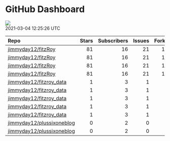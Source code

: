 GitHub Dashboard
================

![](https://github.com/jimmyday12/status/workflows/Render%20Status/badge.svg)  
2021-03-04 12:25:26 UTC

| Repo                                                                      | Stars | Subscribers | Issues | Forks | Status                                                                                                                                                                               | Commit                                                                                                                                                                              |
| :------------------------------------------------------------------------ | ----: | ----------: | -----: | ----: | :----------------------------------------------------------------------------------------------------------------------------------------------------------------------------------- | :---------------------------------------------------------------------------------------------------------------------------------------------------------------------------------- |
| [jimmyday12/fitzRoy](https://github.com/jimmyday12/fitzRoy)               |    81 |          16 |     21 |    15 | [![](https://github.com/jimmyday12/fitzRoy/workflows/R-CMD-check/badge.svg)](https://github.com/jimmyday12/fitzRoy/actions/runs/614262178)                                           | <a href="https://github.com/jimmyday12/fitzRoy/commit/ff91f669d5d49bf5a4946d35d266f55fdd933868" title="fixing references to master">ff91f6</a>                                      |
| [jimmyday12/fitzRoy](https://github.com/jimmyday12/fitzRoy)               |    81 |          16 |     21 |    15 | [![](https://github.com/jimmyday12/fitzRoy/workflows/Pkgdown/badge.svg)](https://github.com/jimmyday12/fitzRoy/actions/runs/551167430)                                               | <a href="https://github.com/jimmyday12/fitzRoy/commit/ee7ffc66f1693144d3a796a0c97c3292069fd4bc" title="fixing modify url call">ee7ffc</a>                                           |
| [jimmyday12/fitzRoy](https://github.com/jimmyday12/fitzRoy)               |    81 |          16 |     21 |    15 | [![](https://github.com/jimmyday12/fitzRoy/workflows/Commands/badge.svg)](https://github.com/jimmyday12/fitzRoy/actions/runs/619796385)                                              | <a href="https://github.com/jimmyday12/fitzRoy/commit/ff91f669d5d49bf5a4946d35d266f55fdd933868" title="fixing references to master">ff91f6</a>                                      |
| [jimmyday12/fitzRoy](https://github.com/jimmyday12/fitzRoy)               |    81 |          16 |     21 |    15 | [![](https://github.com/jimmyday12/fitzRoy/workflows/Render%20README/badge.svg)](https://github.com/jimmyday12/fitzRoy/actions/runs/515054853)                                       | <a href="https://github.com/jimmyday12/fitzRoy/commit/518082bef291c3773c62017d75d9a70f0e1bdf0a" title="redocumenting">518082</a>                                                    |
| [jimmyday12/fitzroy\_data](https://github.com/jimmyday12/fitzroy_data)    |     1 |           3 |      1 |     0 | [![](https://github.com/jimmyday12/fitzroy_data/workflows/update%20data/badge.svg)](https://github.com/jimmyday12/fitzroy_data/actions/runs/30566608)                                | <a href="https://github.com/jimmyday12/fitzroy_data/commit/513395df69da59ea026a522360ebf3542ef535b3" title="Merge branch 'master' of github.com:jimmyday12/fitzroy_data">513395</a> |
| [jimmyday12/fitzroy\_data](https://github.com/jimmyday12/fitzroy_data)    |     1 |           3 |      1 |     0 | [![](https://github.com/jimmyday12/fitzroy_data/workflows/test%20script/badge.svg)](https://github.com/jimmyday12/fitzroy_data/actions/runs/30568704)                                | <a href="https://github.com/jimmyday12/fitzroy_data/commit/d1eab30fb9dc7c6b4901b562cf4f2e9006812e67" title="fixing install line">d1eab3</a>                                         |
| [jimmyday12/fitzroy\_data](https://github.com/jimmyday12/fitzroy_data)    |     1 |           3 |      1 |     0 | [![](https://github.com/jimmyday12/fitzroy_data/workflows/schedule%20script/badge.svg)](https://github.com/jimmyday12/fitzroy_data/actions/runs/30568431)                            | <a href="https://github.com/jimmyday12/fitzroy_data/commit/f4691ba1420dbbbece8520463bc737a41826f7b6" title="testing">f4691b</a>                                                     |
| [jimmyday12/fitzroy\_data](https://github.com/jimmyday12/fitzroy_data)    |     1 |           3 |      1 |     0 | [![](https://github.com/jimmyday12/fitzroy_data/workflows/testing%20that%20R%20script%20runs/badge.svg)](https://github.com/jimmyday12/fitzroy_data/actions/runs/30651218)           | <a href="https://github.com/jimmyday12/fitzroy_data/commit/c043fd96eb1477958dfbbdc5bb160d6b99c45e4d" title="Update test_schedule.yml">c043fd</a>                                    |
| [jimmyday12/fitzroy\_data](https://github.com/jimmyday12/fitzroy_data)    |     1 |           3 |      1 |     0 | [![](https://github.com/jimmyday12/fitzroy_data/workflows/get%20new%20data/badge.svg)](https://github.com/jimmyday12/fitzroy_data/actions/runs/617653577)                            | <a href="https://github.com/jimmyday12/fitzroy_data/commit/27b04611808907f19424dffeb7d1bbefafc12e18" title="updating weekly_data_process">27b046</a>                                |
| [jimmyday12/plussixoneblog](https://github.com/jimmyday12/plussixoneblog) |     0 |           2 |      0 |     1 | [![](https://github.com/jimmyday12/plussixoneblog/workflows/Rebuild%20Site/badge.svg)](https://github.com/jimmyday12/plussixoneblog/actions/runs/529790178)                          | <a href="https://github.com/jimmyday12/plussixoneblog/commit/9f69f6608614d0641292983bf5fb16a4b635e890" title="Update README.md">9f69f6</a>                                          |
| [jimmyday12/plussixoneblog](https://github.com/jimmyday12/plussixoneblog) |     0 |           2 |      0 |     1 | [![](https://github.com/jimmyday12/plussixoneblog/workflows/Get%20new%20data%20and%20rebuild%20site/badge.svg)](https://github.com/jimmyday12/plussixoneblog/actions/runs/620449269) | <a href="https://github.com/jimmyday12/plussixoneblog/commit/9f69f6608614d0641292983bf5fb16a4b635e890" title="Update README.md">9f69f6</a>                                          |
